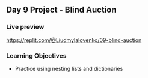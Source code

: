 ## Day 9 Project - Blind Auction

### Live preview
https://replit.com/@LiudmylaIovenko/09-blind-auction

### Learning Objectives
* Practice using nesting lists and dictionaries
